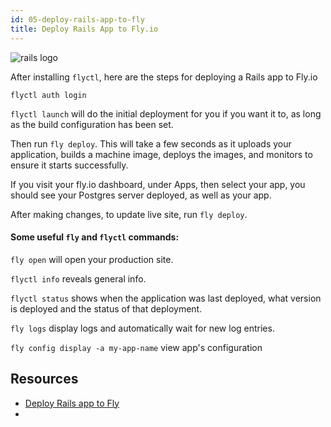 ```yaml
---
id: 05-deploy-rails-app-to-fly
title: Deploy Rails App to Fly.io
---
```

![rails logo](https://upload.wikimedia.org/wikipedia/commons/thumb/6/62/Ruby_On_Rails_Logo.svg/320px-Ruby_On_Rails_Logo.svg.png)

After installing `flyctl`, here are the steps for deploying a Rails app to Fly.io

`flyctl auth login`

`flyctl launch` will do the initial deployment for you if you want it to, as long as the build configuration has been set.

Then run `fly deploy`. This will take a few seconds as it uploads your application, builds a machine image, deploys the images, and monitors to ensure it starts successfully.

If you visit your fly.io dashboard, under Apps, then select your app, you should see your Postgres server deployed, as well as your app.

After making changes, to update live site, run `fly deploy`.

#### Some useful `fly` and `flyctl` commands:

`fly open` will open your production site.

`flyctl info` reveals general info.

`flyctl status` shows when the application was last deployed, what version is deployed and the status of that deployment.

`fly logs` display logs and automatically wait for new log entries.

`fly config display -a my-app-name` view app's configuration

## Resources

- [Deploy Rails app to Fly](https://guides.railsgirls.com/deployment/fly-io)
- 